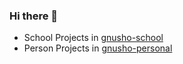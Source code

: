 ### Hi there 👋

- School Projects in [gnusho-school](https://github.com/gnusho-school)
- Person Projects in [gnusho-personal](https://github.com/gnusho-personal)
<!--
**gnusho/gnusho** is a ✨ _special_ ✨ repository because its `README.md` (this file) appears on your GitHub profile.

Here are some ideas to get you started:

- 🔭 I’m currently working on ...
- 🌱 I’m currently learning ...
- 👯 I’m looking to collaborate on ...
- 🤔 I’m looking for help with ...
- 💬 Ask me about ...
- 📫 How to reach me: ...
- 😄 Pronouns: ...
- ⚡ Fun fact: ...
-->
